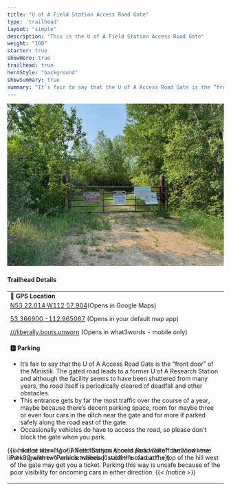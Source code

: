 ```yaml
---
title: "U of A Field Station Access Road Gate"
type: 'trailhead'
layout: "simple"
description: "This is the U of A Field Station Access Road Gate"
weight: "100"
starter: true
showHero: true
trailhead: true
heroStyle: "background"
showSummary: true
summary: "It’s fair to say that the U of A Access Road Gate is the “front door” of the Ministik. The gated road leads to a former  U of A Research Station and although the facility seems to have been shuttered from many years, the road itself is periodically cleared of deadfall and other obstacles."
---
```

<div class="flex flex-col text-surface shadow-secondary-1 dark:bg-surface-dark dark:text-white max-w-max lg:flex-row h-auto sm:pb-10" style=margin-bottom:-100px;>
<div class="w-full lg:w-1/2" style="margin-bottom: 20px;">

![U of A Field Station Access Road Gate](featured-ufaAccessRoadGate.jpg "U of A Field Station Access Road Gate")

</div>
  <div class="flex flex-col justify-start pl-5 lg:w-1/2">
    <h4 class="text-xl font-large mt-0">Trailhead Details</h4>
      <table width=100% class="w-full">
      <tbody>
        <tr>
          <td valign="top" width="100%" class="mb-2 text-base" colspan="2"><b>🧭 GPS Location</b></td>
        </tr>
        <tr>
          <td valign="top" colspan="2" class="my-4 text-base"><a href="https://maps.app.goo.gl/p6NFvhybbCuPJVet9" target="_blank">N53 22.014 W112 57.904</a>(Opens in Google Maps)</br>
         <p><a href="geo:53.366900,-112.965067">53.366900,-112.965067</a> (Opens in your default map app)</p>
         <p><a href="liberally.bouts.unworn://show?threewords=liberally.bouts.unworn">///liberally.bouts.unworn</a> (Opens in what3words - mobile only)</p>
          </td>
        </tr>
        <tr>
          <td valign="top" class="mb-2 text-base"><b>🅿️ Parking</b></td>
        </tr>
        <tr>
          <td valign="top" colspan="2" class="my-4 text-base"><ul>
          <li>It’s fair to say that the U of A Access Road Gate is the “front door” of the Ministik. The gated road leads to a former  U of A Research Station and although the facility seems to have been shuttered from many years, the road itself is periodically cleared of deadfall and other obstacles.</li>

<li>This entrance gets by far the most traffic over the course of a year, maybe because there’s decent parking space, room for maybe three or even four cars in the ditch near the gate and for more if parked safely along the road east of the gate.</li> 

<li>Occasionally vehicles do have to access the road, so please don't block the gate when you park.</li> </ul>

{{< notice warning >}}
Note that you should park well off the road here. Parking with two vehicle wheels just off the road at the top of the hill west of the gate may get you a ticket. Parking this way is unsafe because of the poor visibility for oncoming cars in either direction.
{{< /notice >}}

</td>
        </tr>
      </tbody>
      </table>
    </p>
  </div>
</div>

{{< hikelist title="U of A Field Station Access Road Gate" cardView=true limit=30 where="Params.trailhead" value="uofaroad" >}}
